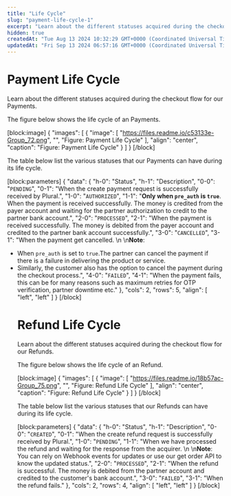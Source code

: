 ```yaml
---
title: "Life Cycle"
slug: "payment-life-cycle-1"
excerpt: "Learn about the different statuses acquired during the checkout flow for our Payments and Refunds."
hidden: true
createdAt: "Tue Aug 13 2024 10:32:29 GMT+0000 (Coordinated Universal Time)"
updatedAt: "Fri Sep 13 2024 06:57:16 GMT+0000 (Coordinated Universal Time)"
---
```

# Payment Life Cycle

Learn about the different statuses acquired during the checkout flow for our Payments.

The figure below shows the life cycle of an Payments.

[block:image]
{
  "images": [
    {
      "image": [
        "https://files.readme.io/c53133e-Group_72.png",
        "",
        "Figure: Payment Life Cycle"
      ],
      "align": "center",
      "caption": "Figure: Payment Life Cycle"
    }
  ]
}
[/block]


The table below list the various statuses that our Payments can have during its life cycle.

[block:parameters]
{
  "data": {
    "h-0": "Status",
    "h-1": "Description",
    "0-0": "`PENDING`",
    "0-1": "When the create payment request is successfully received by Plural.",
    "1-0": "`AUTHORIZED`",
    "1-1": "**Only when `pre_auth` is `true`**. When the payment is received successfully. The money is credited from the payer account and waiting for the partner authorization to credit to the partner bank account.",
    "2-0": "`PROCESSED`",
    "2-1": "When the payment is received successfully. The money is debited from the payer account and credited to the partner bank account successfully.",
    "3-0": "`CANCELLED`",
    "3-1": "When the payment get cancelled.  \n  \n**Note**: <ul><li>When `pre_auth` is set to `true`.The partner can cancel the payment if there is a failure in delivering the product or service. </li><li>Similarly, the customer also has the option to cancel the payment during the checkout process.",
    "4-0": "`FAILED`",
    "4-1": "When the payment fails, this can be for many reasons such as maximum retries for OTP verification, partner downtime etc."
  },
  "cols": 2,
  "rows": 5,
  "align": [
    "left",
    "left"
  ]
}
[/block]


# Refund Life Cycle

Learn about the different statuses acquired during the checkout flow for our Refunds.

The figure below shows the life cycle of an Refund.

[block:image]
{
  "images": [
    {
      "image": [
        "https://files.readme.io/18b57ac-Group_75.png",
        "",
        "Figure: Refund Life Cycle"
      ],
      "align": "center",
      "caption": "Figure: Refund Life Cycle"
    }
  ]
}
[/block]


The table below list the various statuses that our Refunds can have during its life cycle.

[block:parameters]
{
  "data": {
    "h-0": "Status",
    "h-1": "Description",
    "0-0": "`CREATED`",
    "0-1": "When the create refund request is successfully received by Plural.",
    "1-0": "`PENDING`",
    "1-1": "When we have processed the refund and waiting for the response from the acquirer.  \n  \n**Note**: You can rely on Webhook events for updates or use our get order API to know the updated status.",
    "2-0": "`PROCESSED`",
    "2-1": "When the refund is successful. The money is debited from the partner account and credited to the customer's bank account.",
    "3-0": "`FAILED`",
    "3-1": "When the refund fails."
  },
  "cols": 2,
  "rows": 4,
  "align": [
    "left",
    "left"
  ]
}
[/block]
